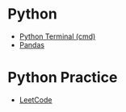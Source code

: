 # Python
  * [Python Terminal (cmd)](https://github.com/yangshiteng/StatQuest-Study-Notes/blob/main/Notes/pythonterminal.md)
  * [Pandas](https://github.com/yangshiteng/StatQuest-Study-Notes/blob/main/Notes/pandas.md)

# Python Practice
* [LeetCode](https://github.com/yangshiteng/StatQuest-Study-Notes/blob/main/Notes/LeetCodeQuestions.md)
